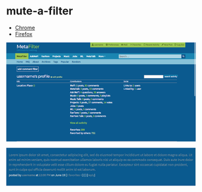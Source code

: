 # mute-a-filter

* [Chrome](https://chrome.google.com/webstore/detail/mute-a-filter/fkjgpdgegadicbmmhfinbnnbmbgofilb)
* [Firefox](https://addons.mozilla.org/en-US/firefox/addon/mute-a-filter/)

![screenshot 1](https://github.com/emanuelfeld/mute-a-filter/raw/master/screenshot-1.png)

![screenshot 2](https://github.com/emanuelfeld/mute-a-filter/raw/master/screenshot-2.png)
